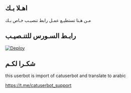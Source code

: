 ## اهـلا بـك
مـن هـنا تستطيـع عمـل رابط تنصيـب خـاص بـك

## رابـط السـورس للتنـصيـب

[![Deploy](https://www.herokucdn.com/deploy/button.svg)](https://heroku.com/deploy?template=https://github.com/a7bsd/jmthon)

## شكـرا لكـم 


this userbot is import of catuserbot and translate to arabic

https://t.me/catuserbot_support
